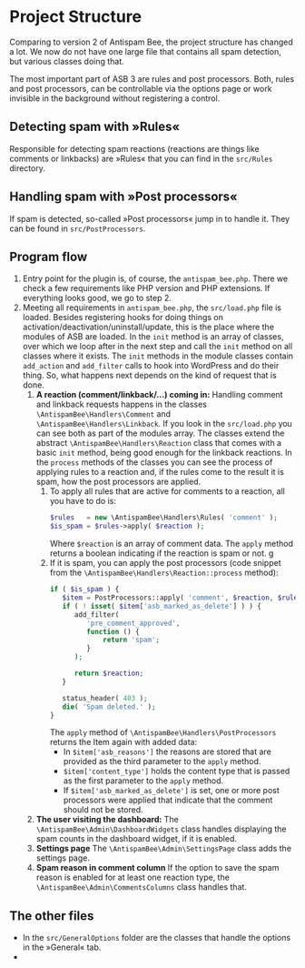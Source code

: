 # Project Structure

Comparing to version 2 of Antispam Bee, the project structure has changed a lot. We now do not have one large file that contains all spam detection, but various classes doing that.

The most important part of ASB 3 are rules and post processors. Both, rules and post processors, can be controllable via the options page or work invisible in the background without registering a control.

## Detecting spam with »Rules«

Responsible for detecting spam reactions (reactions are things like comments or linkbacks) are »Rules« that you can find in the `src/Rules` directory.

## Handling spam with »Post processors«

If spam is detected, so-called »Post processors« jump in to handle it. They can be found in `src/PostProcessors`.

## Program flow

1. Entry point for the plugin is, of course, the `antispam_bee.php`. There we check a few requirements like PHP version and PHP extensions. If everything looks good, we go to step 2.
2. Meeting all requirements in `antispam_bee.php`, the `src/load.php` file is loaded. Besides registering hooks for doing things on activation/deactivation/uninstall/update, this is the place where the modules of ASB are loaded.
In the `init` method is an array of classes, over which we loop after in the next step and call the `init` method on all classes where it exists.
The `init` methods in the module classes contain `add_action` and `add_filter` calls to hook into WordPress and do their thing. So, what happens next depends on the kind of request that is done.
      1. **A reaction (comment/linkback/…) coming in:**
      Handling comment and linkback requests happens in the classes `\AntispamBee\Handlers\Comment` and `\AntispamBee\Handlers\Linkback`. If you look in the `src/load.php` you can see both as part of the modules array.
      The classes extend the abstract `\AntispamBee\Handlers\Reaction` class that comes with a basic `init` method, being good enough for the linkback reactions.
      In the `process` methods of the classes you can see the process of applying rules to a reaction and, if the rules come to the result it is spam, how the post processors are applied.
         1. To apply all rules that are active for comments to a reaction, all you have to do is:
            ```php
            $rules   = new \AntispamBee\Handlers\Rules( 'comment' );
            $is_spam = $rules->apply( $reaction );
            ```
            Where `$reaction` is an array of comment data. The `apply` method returns a boolean indicating if the reaction is spam or not.
            g
         2. If it is spam, you can apply the post processors (code snippet from the `\AntispamBee\Handlers\Reaction::process` method):
            ```php
            if ( $is_spam ) {
               $item = PostProcessors::apply( 'comment', $reaction, $rules->get_spam_reasons() );
               if ( ! isset( $item['asb_marked_as_delete'] ) ) {
                  add_filter(
                     'pre_comment_approved',
                     function () {
                         return 'spam';
                     }
                  );

                  return $reaction;
               }

               status_header( 403 );
               die( 'Spam deleted.' );
            }
            ```
            The `apply` method of `\AntispamBee\Handlers\PostProcessors` returns the Item again with added data:
            * In `$item['asb_reasons']` the reasons are stored that are provided as the third parameter to the `apply` method.
            * `$item['content_type']` holds the content type that is passed as the first parameter to the `apply` method.
            * If `$item['asb_marked_as_delete']` is set, one or more post processors were applied that indicate that the comment should not be stored.
      2. **The user visiting the dashboard:**
      The `\AntispamBee\Admin\DashboardWidgets` class handles displaying the spam counts in the dashboard widget, if it is enabled.
      3. **Settings page**
      The `\AntispamBee\Admin\SettingsPage` class adds the settings page.
      4. **Spam reason in comment column**
      If the option to save the spam reason is enabled for at least one reaction type, the `\AntispamBee\Admin\CommentsColumns` class handles that.

## The other files

- In the `src/GeneralOptions` folder are the classes that handle the options in the »General« tab.
-
